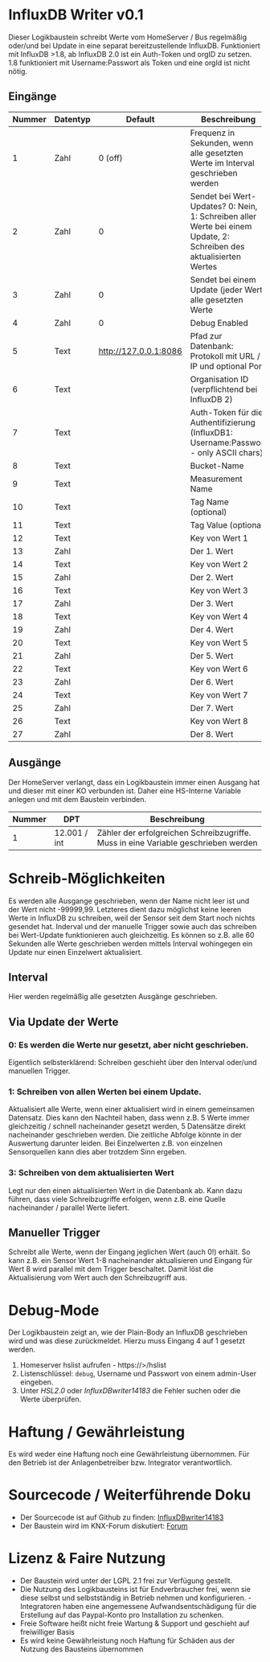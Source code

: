 # InfluxDB Writer v0.1

Dieser Logikbaustein schreibt Werte vom HomeServer / Bus regelmäßig oder/und bei Update in eine separat bereitzustellende InfluxDB.
Funktioniert mit InfluxDB >1.8, ab InfluxDB 2.0 ist ein Auth-Token und orgID zu setzen. 1.8 funktioniert mit Username:Passwort als Token und eine orgId ist nicht nötig.

## Eingänge

| Nummer | Datentyp | Default               | Beschreibung                                                                                                        |
|--------|----------|-----------------------|---------------------------------------------------------------------------------------------------------------------|
| 1      | Zahl     | 0 (off)               | Frequenz in Sekunden, wenn alle gesetzten Werte im Interval geschrieben werden                                      |
| 2      | Zahl     | 0                     | Sendet bei Wert-Updates? 0: Nein, 1: Schreiben aller Werte bei einem Update, 2: Schreiben des aktualisierten Wertes | 
| 3      | Zahl     | 0                     | Sendet bei einem Update (jeder Wert) alle gesetzten Werte                                                           | 
| 4      | Zahl     | 0                     | Debug Enabled                                                                                                       | 
| 5      | Text     | http://127.0.0.1:8086 | Pfad zur Datenbank: Protokoll mit URL / IP und optional Port                                                        |
| 6      | Text     |                       | Organisation ID (verpflichtend bei InfluxDB 2)                                                                      |
| 7      | Text     |                       | Auth-Token für die Authentifizierung (InfluxDB1: Username:Passwort - only ASCII chars)                              |
| 8      | Text     |                       | Bucket-Name                                                                                                         |
| 9      | Text     |                       | Measurement Name                                                                                                    |
| 10     | Text     |                       | Tag Name (optional)                                                                                                 |
| 11     | Text     |                       | Tag Value (optional)                                                                                                |
| 12     | Text     |                       | Key von Wert 1                                                                                                      |
| 13     | Zahl     |                       | Der 1. Wert                                                                                                         |
| 14     | Text     |                       | Key von Wert 2                                                                                                      |
| 15     | Zahl     |                       | Der 2. Wert                                                                                                         |
| 16     | Text     |                       | Key von Wert 3                                                                                                      |
| 17     | Zahl     |                       | Der 3. Wert                                                                                                         |
| 18     | Text     |                       | Key von Wert 4                                                                                                      |
| 19     | Zahl     |                       | Der 4. Wert                                                                                                         |
| 20     | Text     |                       | Key von Wert 5                                                                                                      |
| 21     | Zahl     |                       | Der 5. Wert                                                                                                         |
| 22     | Text     |                       | Key von Wert 6                                                                                                      |
| 23     | Zahl     |                       | Der 6. Wert                                                                                                         |
| 24     | Text     |                       | Key von Wert 7                                                                                                      |
| 25     | Zahl     |                       | Der 7. Wert                                                                                                         |
| 26     | Text     |                       | Key von Wert 8                                                                                                      |
| 27     | Zahl     |                       | Der 8. Wert                                                                                                         |

## Ausgänge

Der HomeServer verlangt, dass ein Logikbaustein immer einen Ausgang hat und dieser mit einer KO verbunden ist. Daher
eine HS-Interne Variable anlegen und mit dem Baustein verbinden.

| Nummer | DPT          | Beschreibung                                                                       |
|--------|--------------|------------------------------------------------------------------------------------|
| 1      | 12.001 / int | Zähler der erfolgreichen Schreibzugriffe. Muss in eine Variable geschrieben werden |

# Schreib-Möglichkeiten

Es werden alle Ausgange geschrieben, wenn der Name nicht leer ist und der Wert nicht -99999,99. Letzteres dient dazu möglichst keine leeren Werte in InfluxDB zu schreiben, weil der Sensor seit dem Start noch nichts gesendet hat.
Inderval und der manuelle Trigger sowie auch das schreiben bei Wert-Update funktionieren auch gleichzeitig. Es können so z.B. alle 60 Sekunden alle Werte geschrieben werden mittels Interval wohingegen ein Update nur einen Einzelwert aktualisiert.

## Interval

Hier werden regelmäßig alle gesetzten Ausgänge geschrieben. 

## Via Update der Werte

### 0: Es werden die Werte nur gesetzt, aber nicht geschrieben. 

Eigentlich selbsterklärend: Schreiben geschieht über den Interval oder/und manuellen Trigger.

### 1: Schreiben von allen Werten bei einem Update.

Aktualisiert alle Werte, wenn einer aktualisiert wird in einem gemeinsamen Datensatz. Dies kann den Nachteil haben, dass wenn z.B. 5 Werte immer gleichzeitig / schnell nacheinander gesetzt werden, 5 Datensätze direkt nacheinander geschrieben werden. Die zeitliche Abfolge könnte in der Auswertung darunter leiden. Bei Einzelwerten z.B. von einzelnen Sensorquellen kann dies aber trotzdem Sinn ergeben.

### 3: Schreiben von dem aktualisierten Wert

Legt nur den einen aktualisierten Wert in die Datenbank ab. Kann dazu führen, dass viele Schreibzugriffe erfolgen, wenn z.B. eine Quelle nacheinander / parallel Werte liefert.

## Manueller Trigger

Schreibt alle Werte, wenn der Eingang jeglichen Wert (auch 0!) erhält. So kann z.B. ein Sensor Wert 1-8 nacheinander aktualisieren und Eingang für Wert 8 wird parallel mit dem Trigger beschaltet. Damit löst die Aktualisierung vom Wert auch den Schreibzugriff aus. 

# Debug-Mode

Der Logikbaustein zeigt an, wie der Plain-Body an InfluxDB geschrieben wird und was diese zurückmeldet. Hierzu muss Eingang 4 auf 1 gesetzt werden.

1. Homeserver hslist aufrufen - https://<HS IP>>/hslist
2. Listenschlüssel: `debug`, Username und Passwort von einem admin-User eingeben.
3. Unter *HSL2.0* oder *InfluxDBwriter14183* die Fehler suchen oder die Werte überprüfen.

# Haftung / Gewährleistung

Es wird weder eine Haftung noch eine Gewährleistung übernommen. Für den Betrieb ist der Anlagenbetreiber bzw. Integrator verantwortlich.

# Sourcecode / Weiterführende Doku

* Der Sourcecode ist auf Github zu finden: [InfluxDBwriter14183](https://github.com/SvenBunge/hs_influxdb_writer)
* Der Baustein wird im KNX-Forum diskutiert: [Forum](https://knx-user-forum.den)

# Lizenz & Faire Nutzung

* Der Baustein wird unter der LGPL 2.1 frei zur Verfügung gestellt.
* Die Nutzung des Logikbausteins ist für Endverbraucher frei, wenn sie diese selbst und selbstständig in Betrieb nehmen und konfigurieren. - Integratoren haben eine angemessene Aufwandsentschädigung für die Erstellung auf das Paypal-Konto pro Installation zu schenken.
* Freie Software heißt nicht freie Wartung & Support und geschieht auf freiwilliger Basis
* Es wird keine Gewährleistung noch Haftung für Schäden aus der Nutzung des Bausteins übernommen